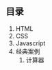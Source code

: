 ## 目录

<!--TOC-->

1. <a href="./Web/HTML.md" style="text-decoration:none;">HTML</a>
2. <a href="./Web/CSS.md" style="text-decoration:none;">CSS</a>
3. <a href="./Web/JS.md" style="text-decoration:none;">Javascript</a>
4. <a href="./Web/经典案例/" style="text-decoration:none;">经典案例</a>
   1. <a href="./Web/经典案例/计算器.html" style="text-decoration:none;">计算器</a>

<!--/TOC-->

